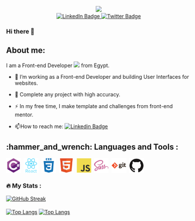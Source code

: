 <div id="header" align="center">
  <img src="https://media.giphy.com/media/M9gbBd9nbDrOTu1Mqx/giphy.gif" width="100"/>
  
  <div id="badges">
    <a href="https://www.linkedin.com/in/mahmoud-yasser-06aa30231">
      <img src="https://img.shields.io/badge/LinkedIn-blue?style=for-the-badge&logo=linkedin&logoColor=white" alt="LinkedIn Badge"/>
    </a>
    <a href="https://twitter.com/MahMoud_335">
      <img src="https://img.shields.io/badge/Twitter-blue?style=for-the-badge&logo=twitter&logoColor=white" alt="Twitter Badge"/>
    </a>
  </div>
</div>

### Hi there 👋

## About me:

I am a Front-end Developer <img src="https://media.giphy.com/media/WUlplcMpOCEmTGBtBW/giphy.gif" width="30"> from Egypt.

- :telescope: I’m working as a Front-end Developer and building User Interfaces for websites.

- :seedling: Complete any project with high accuracy.

- :zap: In my free time, I make template and challenges from front-end mentor.

- :mailbox:How to reach me: [![Linkedin Badge](https://img.shields.io/badge/-Mahmoud-blue?style=flat&logo=Linkedin&logoColor=white)](https://www.linkedin.com/in/mahmoud-yasser-06aa30231)

<h2> :hammer_and_wrench: Languages and Tools :</h2>
<div>
  <img src="https://github.com/devicons/devicon/blob/master/icons/csharp/csharp-original.svg" title="c#" alt="C#" width="40" height="40"/>&nbsp;
  <img src="https://github.com/devicons/devicon/blob/master/icons/react/react-original-wordmark.svg" title="React" alt="React" width="40" height="40"/>&nbsp;
  <img src="https://github.com/devicons/devicon/blob/master/icons/css3/css3-plain-wordmark.svg"  title="CSS3" alt="CSS" width="40" height="40"/>&nbsp;
  <img src="https://github.com/devicons/devicon/blob/master/icons/html5/html5-original.svg" title="HTML5" alt="HTML" width="40" height="40"/>&nbsp;
  <img src="https://github.com/devicons/devicon/blob/master/icons/javascript/javascript-original.svg" title="JavaScript" alt="JavaScript" width="40" height="40"/>&nbsp;
    <img src="https://github.com/devicons/devicon/blob/master/icons/sass/sass-original.svg" title="JavaScript" alt="JavaScript" width="40" height="40"/>&nbsp;
  <img src="https://github.com/devicons/devicon/blob/master/icons/git/git-original-wordmark.svg" title="Git" **alt="Git" width="40" height="40"/>&nbsp;
  <img src="https://github.com/devicons/devicon/blob/master/icons/github/github-original.svg" title="GitHub" **alt="GitHub" width="40" height="40"/>
</div>

### :fire: My Stats :
[![GitHub Streak](http://github-readme-streak-stats.herokuapp.com?user=Mahmoudyasser11548&theme=dark&hide_border=true&border_radius=5)](https://git.io/streak-stats)
####
[![Top Langs](https://github-readme-stats.vercel.app/api/top-langs/?username=Mahmoudyasser11548)](https://github.com/anuraghazra/github-readme-stats)
[![Top Langs](https://github-readme-stats.vercel.app/api/top-langs/?username=your-github-username&layout=compact&theme=vision-friendly-dark)](https://github.com/anuraghazra/github-readme-stats)

